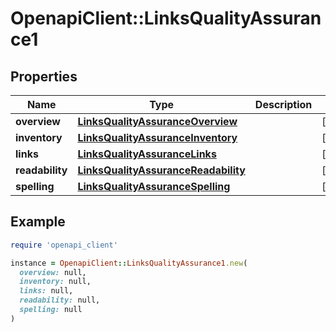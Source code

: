 # OpenapiClient::LinksQualityAssurance1

## Properties

| Name | Type | Description | Notes |
| ---- | ---- | ----------- | ----- |
| **overview** | [**LinksQualityAssuranceOverview**](LinksQualityAssuranceOverview.md) |  | [optional] |
| **inventory** | [**LinksQualityAssuranceInventory**](LinksQualityAssuranceInventory.md) |  | [optional] |
| **links** | [**LinksQualityAssuranceLinks**](LinksQualityAssuranceLinks.md) |  | [optional] |
| **readability** | [**LinksQualityAssuranceReadability**](LinksQualityAssuranceReadability.md) |  | [optional] |
| **spelling** | [**LinksQualityAssuranceSpelling**](LinksQualityAssuranceSpelling.md) |  | [optional] |

## Example

```ruby
require 'openapi_client'

instance = OpenapiClient::LinksQualityAssurance1.new(
  overview: null,
  inventory: null,
  links: null,
  readability: null,
  spelling: null
)
```

